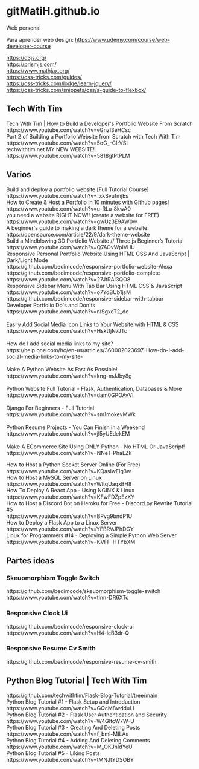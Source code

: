 # gitMatiH.github.io
Web personal

Para aprender web design:
https://www.udemy.com/course/web-developer-course

https://d3js.org/ <br>
https://prismjs.com/ <br>
https://www.mathjax.org/ <br>
https://css-tricks.com/guides/ <br>
https://css-tricks.com/lodge/learn-jquery/ <br>
https://css-tricks.com/snippets/css/a-guide-to-flexbox/ <br>

<h2>Tech With Tim</h2>
<p>
Tech With Tim | How to Build a Developer's Portfolio Website From Scratch <br>
https://www.youtube.com/watch?v=vGnzI3eHCsc <br>
Part 2 of Building a Portfolio Website from Scratch with Tech With Tim <br>
https://www.youtube.com/watch?v=5oG_-CIrVSI <br>
techwithtim.net MY NEW WEBSITE! <br>
https://www.youtube.com/watch?v=5818gtPtPLM <br>
<p>

<h2>Varios</h2>
<p>
Build and deploy a portfolio website [Full Tutorial Course] <br>
https://www.youtube.com/watch?v=_xkSvufmjEs<br>
How to Create & Host a Portfolio in 10 minutes with Github pages! <br>
https://www.youtube.com/watch?v=u-RLu_8kwA0 <br>
you need a website RIGHT NOW!! (create a website for FREE) <br>
https://www.youtube.com/watch?v=gwUz3E9AW0w <br>
A beginner's guide to making a dark theme for a website: <br>
https://opensource.com/article/22/9/dark-theme-website <br>
Build a Mindblowing 3D Portfolio Website // Three.js Beginner’s Tutorial<br>
https://www.youtube.com/watch?v=Q7AOvWpIVHU <br>
Responsive Personal Portfolio Website Using HTML CSS And JavaScript | Dark/Light Mode<br>
https://github.com/bedimcode/responsive-portfolio-website-Alexa<br>
https://github.com/bedimcode/responsive-portfolio-complete<br>
https://www.youtube.com/watch?v=27JtRAI3QO8<br>
Responsive Sidebar Menu With Tab Bar Using HTML CSS & JavaScript<br>
https://www.youtube.com/watch?v=o7YdBUb1jsM<br>
https://github.com/bedimcode/responsive-sidebar-with-tabbar<br>
Developer Portfolio Do's and Don'ts<br>
https://www.youtube.com/watch?v=nlSgxeT2_dc<br>
 <br>
Easily Add Social Media Icon Links to Your Website with HTML & CSS <br>
https://www.youtube.com/watch?v=Hskt1jN7JTc <br>
 <br>
How do I add social media links to my site? <br>
https://help.one.com/hc/en-us/articles/360002023697-How-do-I-add-social-media-links-to-my-site- <br>
 <br>
Make A Python Website As Fast As Possible! <br>
https://www.youtube.com/watch?v=kng-mJJby8g <br>
 <br>
Python Website Full Tutorial - Flask, Authentication, Databases & More <br>
https://www.youtube.com/watch?v=dam0GPOAvVI <br>
 <br>
Django For Beginners - Full Tutorial <br>
https://www.youtube.com/watch?v=sm1mokevMWk <br>
 <br>
Python Resume Projects - You Can Finish in a Weekend <br>
https://www.youtube.com/watch?v=jl5yUEdekEM <br>
 <br>
Make A ECommerce Site Using ONLY Python - No HTML Or JavaScript! <br>
https://www.youtube.com/watch?v=NNeT-PhaLZk <br>
</p>
<p>
How to Host a Python Socket Server Online (For Free)<br>
https://www.youtube.com/watch?v=KQasIwElg3w<br>
How to Host a MySQL Server on Linux<br>
https://www.youtube.com/watch?v=WltqUaqxBH8<br>
How To Deploy A React App - Using NGINX & Linux<br>
https://www.youtube.com/watch?v=KFwFDZpEzXY<br>
How to Host a Discord Bot on Heroku for Free - Discord.py Rewrite Tutorial #5<br>
https://www.youtube.com/watch?v=BPvg9bndP1U<br>
How to Deploy a Flask App to a Linux Server<br>
https://www.youtube.com/watch?v=YFBRVJPhDGY<br>
Linux for Programmers #14 - Deploying a Simple Python Web Server<br>
https://www.youtube.com/watch?v=KVFF-HTYbXM<br>
</p>

<h2>Partes ideas</h2>
<p>
<h3>Skeuomorphism Toggle Switch</h3>
https://github.com/bedimcode/skeuomorphism-toggle-switch <br>
https://www.youtube.com/watch?v=tInn-DR6XTc <br>
<h3>Responsive Clock Ui</h3>
https://github.com/bedimcode/responsive-clock-ui <br>
https://www.youtube.com/watch?v=H4-lcB3dr-Q <br>
<h3>Responsive Resume Cv Smith</h3>
https://github.com/bedimcode/responsive-resume-cv-smith <br>
</p>

<h2>Python Blog Tutorial | Tech With Tim</h2>
<p>
https://github.com/techwithtim/Flask-Blog-Tutorial/tree/main <br>
Python Blog Tutorial #1 - Flask Setup and Introduction <br>
https://www.youtube.com/watch?v=GQcM8wdduLI <br>
Python Blog Tutorial #2 - Flask User Authentication and Security <br>
https://www.youtube.com/watch?v=W4GItcW7W-U <br>
Python Blog Tutorial #3 - Creating And Deleting Posts <br>
https://www.youtube.com/watch?v=f_bml-MILAs <br>
Python Blog Tutorial #4 - Adding And Deleting Comments <br>
https://www.youtube.com/watch?v=M_OKJnIdYeU <br>
Python Blog Tutorial #5 - Liking Posts <br>
https://www.youtube.com/watch?v=tMNJtYDSOBY
</p>

